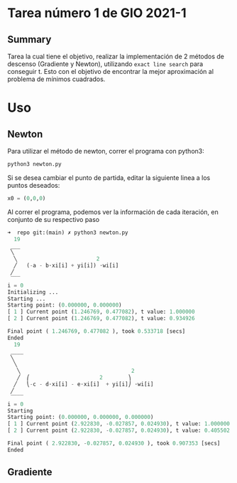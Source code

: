 # Tarea número 1 de GIO 2021-1


## Summary

Tarea la cual tiene el objetivo, realizar la implementación de 2 métodos de descenso (Gradiente y Newton), utilizando `exact line search` para conseguir t. Esto con el objetivo de encontrar la mejor aproximación al problema de mínimos cuadrados.


# Uso

## Newton


Para utilizar el método de newton, correr el programa con python3:

```python
python3 newton.py
```

Si se desea cambiar el punto de partida, editar la siguiente linea a los puntos deseados:

```python
x0 = (0,0,0)
```

Al correr el programa, podemos ver la información de cada iteración, en conjunto de su respectivo paso 

```python
➜  repo git:(main) ✗ python3 newton.py 
  19                               
 ___                               
 ╲                                 
  ╲                         2      
  ╱   (-a - b⋅xi[i] + yi[i]) ⋅wi[i]
 ╱                                 
 ‾‾‾                               
i = 0                              
Initializing ... 
Starting ...
Starting point: (0.000000, 0.000000)
[ 1 ] Current point (1.246769, 0.477082), t value: 1.000000
[ 2 ] Current point (1.246769, 0.477082), t value: 0.934926

Final point ( 1.246769, 0.477082 ), took 0.533718 [secs] 
Ended
  19                                          
 ____                                         
 ╲                                            
  ╲                                           
   ╲                                   2      
   ╱  ⎛                      2        ⎞       
  ╱   ⎝-c - d⋅xi[i] - e⋅xi[i]  + yi[i]⎠ ⋅wi[i]
 ╱                                            
 ‾‾‾‾                                         
i = 0                                         
Starting
Starting point: (0.000000, 0.000000, 0.000000)
[ 1 ] Current point (2.922830, -0.027857, 0.024930), t value: 1.000000
[ 2 ] Current point (2.922830, -0.027857, 0.024930), t value: 0.405502

Final point ( 2.922830, -0.027857, 0.024930 ), took 0.907353 [secs] 
Ended

```



## Gradiente

